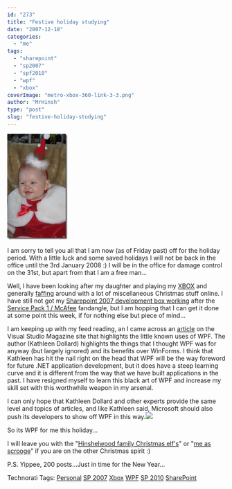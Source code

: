 ```yaml
---
id: "273"
title: "Festive holiday studying"
date: "2007-12-18"
categories: 
  - "me"
tags: 
  - "sharepoint"
  - "sp2007"
  - "spf2010"
  - "wpf"
  - "xbox"
coverImage: "metro-xbox-360-link-3-3.png"
author: "MrHinsh"
type: "post"
slug: "festive-holiday-studying"
---
```


[![020](images/Festiveholidaystudying_12D57-020_thumb-1-1.jpg)](http://blog.hinshelwood.com/files/2011/05/GWB-WindowsLiveWriter-Festiveholidaystudying_12D57-020.jpg)

I am sorry to tell you all that I am now (as of Friday past) off for the holiday period. With a little luck and some saved holidays I will not be back in the office until the 3rd January 2008 :) I will be in the office for damage control on the 31st, but apart from that I am a free man...

Well, I have been looking after my daughter and playing my [XBOX](http://www.360voice.com/blog.asp?tag=hinshelm "hinshelm's Xbox 360 Blog") and generally [faffing](http://www.elfyourself.com/?id=1466005756 "I got Elfed!") around with a lot of miscellaneous Christmas stuff online. I have still not got my [Sharepoint 2007 development box working](http://blog.hinshelwood.com/archive/2007/12/13/installing-windows-sharepoint-services-3.0-service-pack-1-sp1.aspx) after the [Service Pack 1 / McAfee](http://blog.hinshelwood.com/archive/2007/12/13/no-love-between-mcafee-enterprise-and-moss-2007.aspx) fandangle, but I am hopping that I can get it done at some point this week, if for nothing else but piece of mind...

I am keeping up with my feed reading, an I came across an [article](http://visualstudiomagazine.com/features/article.aspx?editorialsid=1788) on the Visual Studio Magazine site that highlights the little known uses of WPF. The author (Kathleen Dollard) highlights the things that I thought WPF was for anyway (but largely ignored) and its benefits over WinForms. I think that Kathleen has hit the nail right on the head that WPF will be the way foreword for future .NET application development, but it does have a steep learning curve and it is different from the way that we have built applications in the past. I have resigned myself to learn this black art of WPF and increase my skill set with this worthwhile weapon in my arsenal.

I can only hope that Kathleen Dollard and other experts provide the same level and topics of articles, and like Kathleen said, Microsoft should also push its developers to show off WPF in this way.[![](images/hinshelm-2-2.png)](http://profile.mygamercard.net/hinshelm)

So its WPF for me this holiday...

I will leave you with the "[Hinshelwood family Christmas elf's](http://www.elfyourself.com/?id=1466005756 "Hinshelwood family christmass elfs")" or "[me as scrooge](http://www.scroogeyourself.com/?id=1538113679)" if you are on the other Christmas spirit :)

P.S. Yippee, 200 posts...Just in time for the New Year...

Technorati Tags: [Personal](http://technorati.com/tags/Personal) [SP 2007](http://technorati.com/tags/SP+2007) [Xbox](http://technorati.com/tags/Xbox) [WPF](http://technorati.com/tags/WPF) [SP 2010](http://technorati.com/tags/SP+2010) [SharePoint](http://technorati.com/tags/SharePoint)




